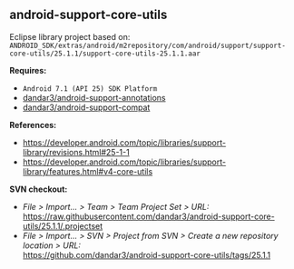 ## android-support-core-utils

Eclipse library project based on:<br/>
`ANDROID_SDK/extras/android/m2repository/com/android/support/support-core-utils/25.1.1/support-core-utils-25.1.1.aar`

**Requires:**
- `Android 7.1 (API 25) SDK Platform`
- [dandar3/android-support-annotations](https://github.com/dandar3/android-support-annotations/tree/25.1.1)
- [dandar3/android-support-compat](https://github.com/dandar3/android-support-compat/tree/25.1.1)

**References:**
- https://developer.android.com/topic/libraries/support-library/revisions.html#25-1-1
- https://developer.android.com/topic/libraries/support-library/features.html#v4-core-utils

**SVN checkout:**
- _File > Import... > Team > Team Project Set > URL:_<br/>
  https://raw.githubusercontent.com/dandar3/android-support-core-utils/25.1.1/.projectset
- _File > Import... > SVN > Project from SVN > Create a new repository location > URL:_<br/> 
  https://github.com/dandar3/android-support-core-utils/tags/25.1.1